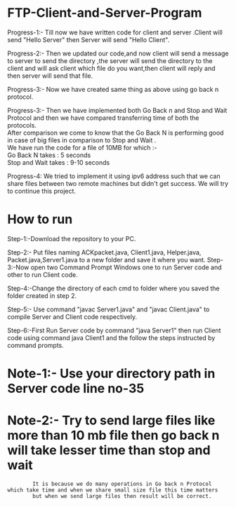 # FTP-Client-and-Server-Program
Progress-1:- Till now we have written code for client and server .Client will send "Hello Server" then Server will send "Hello Client".

Progress-2:- Then we updated our code,and now client will send a message to server to send the directory ,the server will send the directory to the client 
             and will ask client which file do you want,then client will reply and then server will send that file.

Progress-3:- Now we have created same thing as above using go back n protocol.

Progress-3:- Then we have implemented both Go Back n and Stop and Wait Protocol and then we have compared transferring time of both the protocols.<br>
             After comparison we come to know that the Go Back N is performing good in case of big files in comparison to Stop and Wait .<br>
             We have run the code for a file of 10MB for which :-<br>Go Back N takes : 5 seconds<br>Stop and Wait takes : 9-10 seconds

Progress-4: We tried to implement it using ipv6 address such that we can share files between two remote machines but didn't get success. 
            We will try to continue this project.

# How to run
Step-1:-Download the repository to your PC.

Step-2:- Put files naming ACKpacket.java, Client1.java, Helper.java, Packet.java,Server1.java to a new 
          folder and save it where you want.
Step-3:-Now open two Command Prompt Windows one to run Server code and other to run Client code.

Step-4:-Change the directory of each cmd to folder where you saved the folder created in step 2.

Step-5:- Use command "javac Server1.java" and "javac Client.java" to compile Server and Client code respectively.

Step-6:-First Run Server code by command "java Server1" then run Client code using command java Client1
        and the follow the steps instructed by command prompts.
        
 # Note-1:- Use your directory path in Server code line no-35
 # Note-2:- Try to send large files like more than 10 mb file then go back n will take lesser time than stop and wait 
            It is because we do many operations in Go back n Protocol which take time and when we share small size file this time matters
            but when we send large files then result will be correct.

